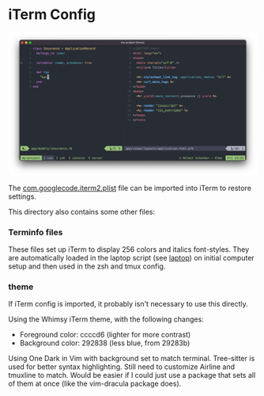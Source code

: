 # iTerm Config

![Terminal Screenshot](screenshot.png)

The [com.googlecode.iterm2.plist](com.googlecode.iterm2.plist) file can be
imported into iTerm to restore settings.

This directory also contains some other files:

### Terminfo files

These files set up iTerm to display 256 colors and italics font-styles. They are
automatically loaded in the laptop script (see [laptop](../laptop))
on initial computer setup and then used in the zsh and tmux config.

### theme

If iTerm config is imported, it probably isn't necessary to use this directly.

Using the Whimsy iTerm theme, with the following changes:

* Foreground color: ccccd6 (lighter for more contrast)
* Background color: 292838 (less blue, from 29283b)

Using One Dark in Vim with background set to match terminal. Tree-sitter is used
for better syntax highlighting. Still need to customize Airline and tmuxline to
match. Would be easier if I could just use a package that sets all of them at
once (like the vim-dracula package does).
